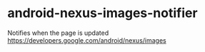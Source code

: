 android-nexus-images-notifier
=============================

Notifies when the page is updated https://developers.google.com/android/nexus/images

